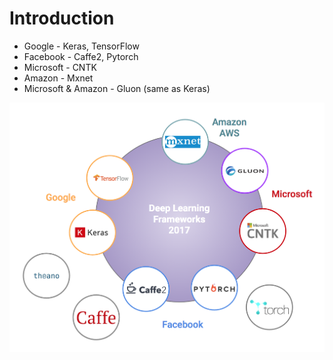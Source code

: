 # Introduction
* Google - Keras, TensorFlow
* Facebook - Caffe2, Pytorch 
* Microsoft - CNTK
* Amazon - Mxnet
* Microsoft & Amazon - Gluon (same as Keras)

![frameworks](images/frameworks.png)
